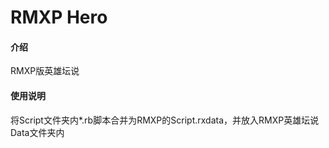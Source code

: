 # RMXP Hero

#### 介绍
RMXP版英雄坛说


#### 使用说明

将Script文件夹内*.rb脚本合并为RMXP的Script.rxdata，并放入RMXP英雄坛说Data文件夹内
